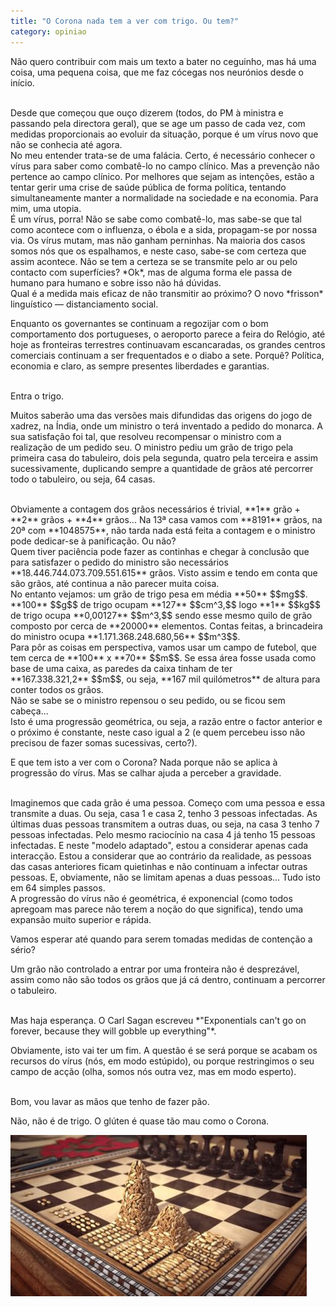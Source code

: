 ```yaml
---
title: "O Corona nada tem a ver com trigo. Ou tem?"
category: opiniao
---
```


Não quero contribuir com mais um texto a bater no ceguinho, mas há uma coisa, uma pequena coisa, que me faz cócegas nos neurónios desde o início.

<br/>
Desde que começou que ouço dizerem (todos, do PM à ministra e passando pela directora geral), que se age um passo de cada vez, com medidas proporcionais ao evoluir da situação, porque é um vírus novo que não se conhecia até agora.

<br/>
No meu entender trata-se de uma falácia. Certo, é necessário conhecer o vírus para saber como combatê-lo no campo clínico. Mas a prevenção não pertence ao campo clínico. Por melhores que sejam as intenções, estão a tentar gerir uma crise de saúde pública de forma política, tentando simultaneamente manter a normalidade na sociedade e na economia. Para mim, uma utopia.

<br/>
É um vírus, porra! Não se sabe como combatê-lo, mas sabe-se que tal como acontece com o influenza, o ébola e a sida, propagam-se por nossa via. Os vírus mutam, mas não ganham perninhas. Na maioria dos casos somos nós que os espalhamos, e neste caso, sabe-se com certeza que assim acontece. Não se tem a certeza se se transmite pelo ar ou pelo contacto com superfícies? *Ok*, mas de alguma forma ele passa de humano para humano e sobre isso não há dúvidas.

<br/>
Qual é a medida mais eficaz de não transmitir ao próximo? O novo *frisson* linguístico &mdash; distanciamento social.

Enquanto os governantes se continuam a regozijar com o bom comportamento dos portugueses, o aeroporto parece a feira do Relógio, até hoje as fronteiras terrestres continuavam escancaradas, os grandes centros comerciais continuam a ser frequentados e o diabo a sete. Porquê? Política, economia e claro, as sempre presentes liberdades e garantias.

<br/>
Entra o trigo.

Muitos saberão uma das versões mais difundidas das origens do jogo de xadrez, na Índia, onde um ministro o terá inventado a pedido do monarca. A sua satisfação foi tal, que resolveu recompensar o ministro com a realização de um pedido seu. O ministro pediu um grão de trigo pela primeira casa do tabuleiro, dois pela segunda, quatro pela terceira e assim sucessivamente, duplicando sempre a quantidade de grãos até percorrer todo o tabuleiro, ou seja, 64 casas.

<br/>
Obviamente a contagem dos grãos necessários é trivial, **1** grão + **2** grãos + **4** grãos... Na 13ª casa vamos com **8191** grãos, na 20ª com **1048575**, não tarda nada está feita a contagem e o ministro pode dedicar-se à panificação. Ou não?

<br/>
Quem tiver paciência pode fazer as continhas e chegar à conclusão que para satisfazer o pedido do ministro são necessários **18.446.744.073.709.551.615** grãos. Visto assim e tendo em conta que são grãos, até continua a não parecer muita coisa.

<br/>
No entanto vejamos: um grão de trigo pesa em média **50**&nbsp;$$mg$$. **100**&nbsp;$$g$$ de trigo ocupam **127**&nbsp;$$cm^3,$$ logo **1**&nbsp;$$kg$$ de trigo ocupa **0,00127**&nbsp;$$m^3,$$ sendo esse mesmo quilo de grão composto por cerca de **20000** elementos. Contas feitas, a brincadeira do ministro ocupa **1.171.368.248.680,56**&nbsp;$$m^3$$.

<br/>
Para pôr as coisas em perspectiva, vamos usar um campo de futebol, que tem cerca de **100**&nbsp;x&nbsp;**70**&nbsp;$$m$$. Se essa área fosse usada como base de uma caixa, as paredes da caixa tinham de ter **167.338.321,2**&nbsp;$$m$$, ou seja, **167 mil quilómetros** de altura para conter todos os grãos.

<br/>
Não se sabe se o ministro repensou o seu pedido, ou se ficou sem cabeça...

<br/>
Isto é uma progressão geométrica, ou seja, a razão entre o factor anterior e o próximo é constante, neste caso igual a 2 (e quem percebeu isso não precisou de fazer somas sucessivas, certo?).

E que tem isto a ver com o Corona? Nada porque não se aplica à progressão do vírus. Mas se calhar ajuda a perceber a gravidade.

<br/>
Imaginemos que cada grão é uma pessoa. Começo com uma pessoa e essa transmite a duas. Ou seja, casa 1 e casa 2, tenho 3 pessoas infectadas. As últimas duas pessoas transmitem a outras duas, ou seja, na casa 3 tenho 7 pessoas infectadas. Pelo mesmo raciocínio na casa 4 já tenho 15 pessoas infectadas. E neste "modelo adaptado", estou a considerar apenas cada interacção. Estou a considerar que ao contrário da realidade, as pessoas das casas anteriores ficam quietinhas e não continuam a infectar outras pessoas. E, obviamente, não se limitam apenas a duas pessoas... Tudo isto em 64 simples passos.

<br/>
A progressão do vírus não é geométrica, é exponencial (como todos apregoam mas parece não terem a noção do que significa), tendo uma expansão muito superior e rápida.

Vamos esperar até quando para serem tomadas medidas de contenção a sério?

Um grão não controlado a entrar por uma fronteira não é desprezável, assim como não são todos os grãos que já cá dentro, continuam a percorrer o tabuleiro.

<br/>
Mas haja esperança. O Carl Sagan escreveu *"Exponentials can't go on forever, because they will gobble up everything"*.

Obviamente, isto vai ter um fim. A questão é se será porque se acabam os recursos do vírus (nós, em modo estúpido), ou porque restringimos o seu campo de acção (olha, somos nós outra vez, mas em modo esperto).

<br/>
Bom, vou lavar as mãos que tenho de fazer pão.

Não, não é de trigo. O glúten é quase tão mau como o Corona.

![Grãos e mais grãos](/assets/images/posts/chess.png)